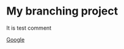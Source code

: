# My branching project

It is test comment

[Google](https://www.google.com)

[GitHub]: https://www.github.com
